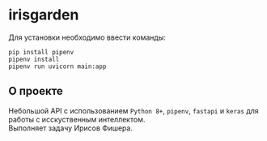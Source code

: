 # irisgarden
Для установки необходимо ввести команды:
```
pip install pipenv
pipenv install
pipenv run uvicorn main:app
```

## О проекте
Небольшой API с использованием `Python 8+`, `pipenv`, `fastapi` и `keras` для работы с исскуственным интеллектом.  
Выполняет задачу Ирисов Фишера.
